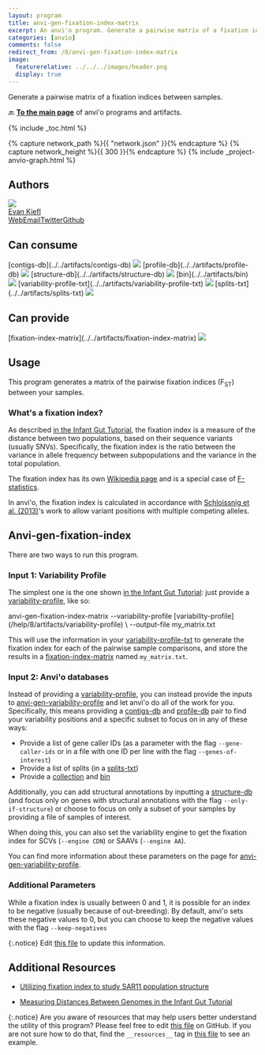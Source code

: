 ```yaml
---
layout: program
title: anvi-gen-fixation-index-matrix
excerpt: An anvi'o program. Generate a pairwise matrix of a fixation indices between samples.
categories: [anvio]
comments: false
redirect_from: /8/anvi-gen-fixation-index-matrix
image:
  featurerelative: ../../../images/header.png
  display: true
---
```


Generate a pairwise matrix of a fixation indices between samples.

🔙 **[To the main page](../../)** of anvi'o programs and artifacts.


{% include _toc.html %}
<div id="svg" class="subnetwork"></div>
{% capture network_path %}{{ "network.json" }}{% endcapture %}
{% capture network_height %}{{ 300 }}{% endcapture %}
{% include _project-anvio-graph.html %}


## Authors

<div class="anvio-person"><div class="anvio-person-info"><div class="anvio-person-photo"><img class="anvio-person-photo-img" src="../../images/authors/ekiefl.jpg" /></div><div class="anvio-person-info-box"><a href="/people/ekiefl" target="_blank"><span class="anvio-person-name">Evan Kiefl</span></a><div class="anvio-person-social-box"><a href="http://ekiefl.github.io" class="person-social" target="_blank"><i class="fa fa-fw fa-home"></i>Web</a><a href="mailto:kiefl.evan@gmail.com" class="person-social" target="_blank"><i class="fa fa-fw fa-envelope-square"></i>Email</a><a href="http://twitter.com/evankiefl" class="person-social" target="_blank"><i class="fa fa-fw fa-twitter-square"></i>Twitter</a><a href="http://github.com/ekiefl" class="person-social" target="_blank"><i class="fa fa-fw fa-github"></i>Github</a></div></div></div></div>



## Can consume


<p style="text-align: left" markdown="1"><span class="artifact-r">[contigs-db](../../artifacts/contigs-db) <img src="../../images/icons/DB.png" class="artifact-icon-mini" /></span> <span class="artifact-r">[profile-db](../../artifacts/profile-db) <img src="../../images/icons/DB.png" class="artifact-icon-mini" /></span> <span class="artifact-r">[structure-db](../../artifacts/structure-db) <img src="../../images/icons/DB.png" class="artifact-icon-mini" /></span> <span class="artifact-r">[bin](../../artifacts/bin) <img src="../../images/icons/BIN.png" class="artifact-icon-mini" /></span> <span class="artifact-r">[variability-profile-txt](../../artifacts/variability-profile-txt) <img src="../../images/icons/TXT.png" class="artifact-icon-mini" /></span> <span class="artifact-r">[splits-txt](../../artifacts/splits-txt) <img src="../../images/icons/TXT.png" class="artifact-icon-mini" /></span></p>


## Can provide


<p style="text-align: left" markdown="1"><span class="artifact-p">[fixation-index-matrix](../../artifacts/fixation-index-matrix) <img src="../../images/icons/TXT.png" class="artifact-icon-mini" /></span></p>


## Usage



This program generates a matrix of the pairwise fixation indices (F<sub>ST</sub>) between your samples.

### What's a fixation index?

As described [in the Infant Gut Tutorial](https://merenlab.org/tutorials/infant-gut/#measuring-distances-between-metagenomes-with-fst), the fixation index is a measure of the distance between two populations, based on their sequence variants (usually SNVs). Specifically, the fixation index is the ratio between the variance in allele frequency between subpopulations and the variance in the total population. 


The fixation index has its own [Wikipedia page](https://en.wikipedia.org/wiki/Fixation_index) and is a special case of [F-statistics](https://en.wikipedia.org/wiki/F-statistics). 


In anvi'o, the fixation index is calculated in accordance with [Schloissnig et al.  (2013)](https://doi.org/10.1038/nature11711)'s work to allow variant positions with multiple competing alleles.


## Anvi-gen-fixation-index 

There are two ways to run this program.  

### Input 1: Variability Profile 

The simplest one is the one shown [in the Infant Gut Tutorial](https://merenlab.org/tutorials/infant-gut/#measuring-distances-between-metagenomes-with-fst): just provide a <span class="artifact-n">[variability-profile](/help/8/artifacts/variability-profile)</span>, like so: 

<div class="codeblock" markdown="1">
anvi&#45;gen&#45;fixation&#45;index&#45;matrix &#45;&#45;variability&#45;profile <span class="artifact&#45;n">[variability&#45;profile](/help/8/artifacts/variability&#45;profile)</span> \
                               &#45;&#45;output&#45;file my_matrix.txt
</div>

This will use the information in your <span class="artifact-n">[variability-profile-txt](/help/8/artifacts/variability-profile-txt)</span> to generate the fixation index for each of the pairwise sample comparisons, and store the results in a <span class="artifact-n">[fixation-index-matrix](/help/8/artifacts/fixation-index-matrix)</span> named `my_matrix.txt`.  

### Input 2: Anvi'o databases

Instead of providing a <span class="artifact-n">[variability-profile](/help/8/artifacts/variability-profile)</span>, you can instead provide the inputs to <span class="artifact-p">[anvi-gen-variability-profile](/help/8/programs/anvi-gen-variability-profile)</span> and let anvi'o do all of the work for you. Specifically, this means providing a <span class="artifact-n">[contigs-db](/help/8/artifacts/contigs-db)</span> and <span class="artifact-n">[profile-db](/help/8/artifacts/profile-db)</span> pair to find your variability positions and a specific subset to focus on in any of these ways: 

- Provide a list of gene caller IDs (as a parameter with the flag `--gene-caller-ids` or in a file with one ID per line with the flag `--genes-of-interest`)
- Provide a list of splits (in a <span class="artifact-n">[splits-txt](/help/8/artifacts/splits-txt)</span>)
- Provide a <span class="artifact-n">[collection](/help/8/artifacts/collection)</span> and <span class="artifact-n">[bin](/help/8/artifacts/bin)</span>

Additionally, you can add structural annotations by inputting a <span class="artifact-n">[structure-db](/help/8/artifacts/structure-db)</span> (and focus only on genes with structural annotations with the flag `--only-if-structure`) or choose to focus on only a subset of your samples by providing a file of samples of interest.  

When doing this, you can also set the variability engine to get the fixation index for SCVs (`--engine CDN`) or SAAVs (`--engine AA`). 

You can find more information about these parameters on the page for <span class="artifact-p">[anvi-gen-variability-profile](/help/8/programs/anvi-gen-variability-profile)</span>. 

### Additional Parameters

While a fixation index is usually between 0 and 1, it is possible for an index to be negative (usually because of out-breeding). By default, anvi'o sets these negative values to 0, but you can choose to keep the negative values with the flag `--keep-negatives` 



{:.notice}
Edit [this file](https://github.com/merenlab/anvio/tree/master/anvio/docs/programs/anvi-gen-fixation-index-matrix.md) to update this information.


## Additional Resources


* [Utilizing fixation index to study SAR11 population structure](http://merenlab.org/data/sar11-saavs/#generating-distance-matrices-from-fixation-index-for-saavs-and-snvs-data)

* [Measuring Distances Between Genomes in the Infant Gut Tutorial](http://merenlab.org/tutorials/infant-gut/#measuring-distances-between-metagenomes-with-fst)


{:.notice}
Are you aware of resources that may help users better understand the utility of this program? Please feel free to edit [this file](https://github.com/merenlab/anvio/tree/master/bin/anvi-gen-fixation-index-matrix) on GitHub. If you are not sure how to do that, find the `__resources__` tag in [this file](https://github.com/merenlab/anvio/blob/master/bin/anvi-interactive) to see an example.
